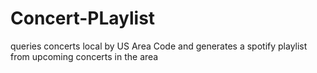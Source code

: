 # Concert-PLaylist
queries concerts local by US Area Code and generates a spotify playlist from upcoming concerts in the area
